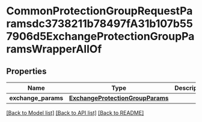 # CommonProtectionGroupRequestParamsdc3738211b78497fA31b107b557906d5ExchangeProtectionGroupParamsWrapperAllOf


## Properties
Name | Type | Description | Notes
------------ | ------------- | ------------- | -------------
**exchange_params** | [**ExchangeProtectionGroupParams**](ExchangeProtectionGroupParams.md) |  | [optional] 

[[Back to Model list]](../README.md#documentation-for-models) [[Back to API list]](../README.md#documentation-for-api-endpoints) [[Back to README]](../README.md)


